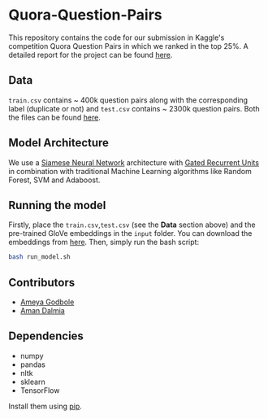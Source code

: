 # Quora-Question-Pairs

This repository contains the code for our submission in Kaggle's competition Quora Question Pairs 
in which we ranked in the top 25%. A detailed report for the project can be found [here](https://drive.google.com/file/d/0B76BuJcKjuxqM0tVOXd1cVVXb1k/view?usp=sharing).

## Data

`train.csv` contains ~ 400k question pairs along with the corresponding label (duplicate or not) and 
`test.csv` contains ~ 2300k question pairs. Both the files can be found [here](https://www.kaggle.com/c/quora-question-pairs/data).

## Model Architecture

We use a [Siamese Neural Network](http://yann.lecun.com/exdb/publis/pdf/chopra-05.pdf) architecture with [Gated Recurrent Units](https://arxiv.org/abs/1409.0473) in combination with 
traditional Machine Learning algorithms like Random Forest, SVM and Adaboost. 

## Running the model

Firstly, place the `train.csv`,`test.csv` (see the **Data** section above) and the pre-trained GloVe embeddings in the `input` folder. You can download the embeddings from [here](https://drive.google.com/open?id=0B76BuJcKjuxqZG5YdG5SekU0VFk). Then, simply run the bash script:

```bash
bash run_model.sh
```

## Contributors
- [Ameya Godbole](https://github.com/ameyagodbole)
- [Aman Dalmia](https://github.com/dalmia)

## Dependencies
- numpy
- pandas
- nltk
- sklearn
- TensorFlow

Install them using [pip](https://pypi.python.org/pypi/pip). 

